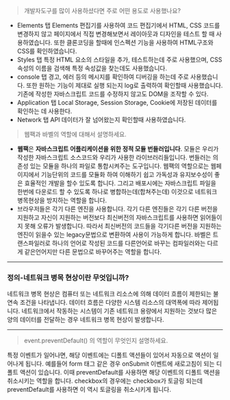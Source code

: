 > 개발자도구를 많이 사용하셨다면 주로 어떤 용도로 사용했나요?

- Elements 탭
  Elements 편집기를 사용하여 코드 편집기에서 HTML, CSS 코드를 변경하지 않고 페이지에서 직접 변경해보면서 레이아웃과 디자인을 테스트 할 때 사용하였습니다. 또한 클론코딩을 할때에 인스펙션 기능을 사용하여 HTML구조와 CSS를 확인하였습니다.
- Styles 탭
  특정 HTML 요소의 스타일을 추가, 테스트하는데 주로 사용했으며, CSS 속성의 이름을 검색해 특정 속성값을 찾는데도 사용했습니다.
- console 탭
  경고, 에러 등의 메시지를 확인하여 디버깅을 하는데 주로 사용했습니다. 또한 원하는 기능이 제대로 실행 되는지 log로 출력하여 확인할때 사용했습니다. 기존에 작성한 자바스크립트 코드를 수정하지 않고도 DOM을 조작할 수 있다.
- Application 탭
  Local Storage, Session Storage, Cookie에 저장된 데이터를 확인하는 데 사용한다.
- Network 탭
  API 데이터가 잘 넘어왔는지 확인할때 사용하였습니다.

> 웹팩과 바벨의 역할에 대해서 설명하세요.

- **웹팩**은 **자바스크립트 어플리케이션을 위한 정적 모듈 번들러입니다**. 모듈은 우리가 작성한 자바스크립트 소스코드와 우리가 사용한 라이브러리들입니다. 번들러는 의존성 있는 모듈을 하나의 파일로 통합시켜주는 도구입니다.
  웹팩의 역할으로는
  웹페이지에서 기능단위의 코드를 모듈화 하여 이해하기 쉽고 가독성과 유지보수성이 좋은 효율적인 개발을 할수 있도록 합니다. 그리고 배포시에는 자바스크립트 파일을 한번에 다운로드 할 수 있도록 하나로 병합하는데(합쳐주는데) 이것으로 네트워크 병목현상을 방지하는 역할을 합니다.
- 브라우저들은 각기 다른 엔진을 사용합니다. 각기 다른 엔진들은 각기 다른 버전을 지원하고 자신이 지원하는 버전보다 최신버전의 자바스크립트를 사용하면 읽어들이지 못해 오류가 발생합니다. 따라서 최신버전의 코드들을 각기다른 버전을 지원하는 엔진이 읽을수 있는 legacy문법으로 변환하여 사용이 가능하게 합니다. 바벨은 트랜스파일러로 하나의 언어로 작성된 코드를 다른언어로 바꾸는 컴파일러와는 다르게 같은언어지만 다른 문법으로 바꾸어주는 역할을 합니다.

---

### 정의-네트워크 병목 현상이란 무엇입니까?

네트워크 병목 현상은 컴퓨터 또는 네트워크 리소스에 의해 데이터 흐름이 제한되는 불연속 조건을 나타냅니다. 데이터 흐름은 다양한 시스템 리소스의 대역폭에 따라 제어됩니다. 네트워크에서 작동하는 시스템이 기존 네트워크 용량에서 지원하는 것보다 많은 양의 데이터를 전달하는 경우 네트워크 병목 현상이 발생합니다.

---

> event.preventDefault() 의 역할이 무엇인지 설명하세요.

특정 이벤트가 일어나면, 해당 이벤트에는 디폴트 액션들이 있어서 자동으로 액션이 일어나게 됩니다. 예를들어 form 태그 같은 경우 onSubmit 이벤트에 새로고침이 되는 디폴트 액션이 있습니다. 이때 preventDefault를 사용하면 해당 이벤트의 디폴트 액션을 취소시키는 역할을 합니다. checkbox의 경우에는 checkbox가 토글링 되는데 preventDefault를 사용하면 이 역시 토글링을 취소시키게 됩니다.
